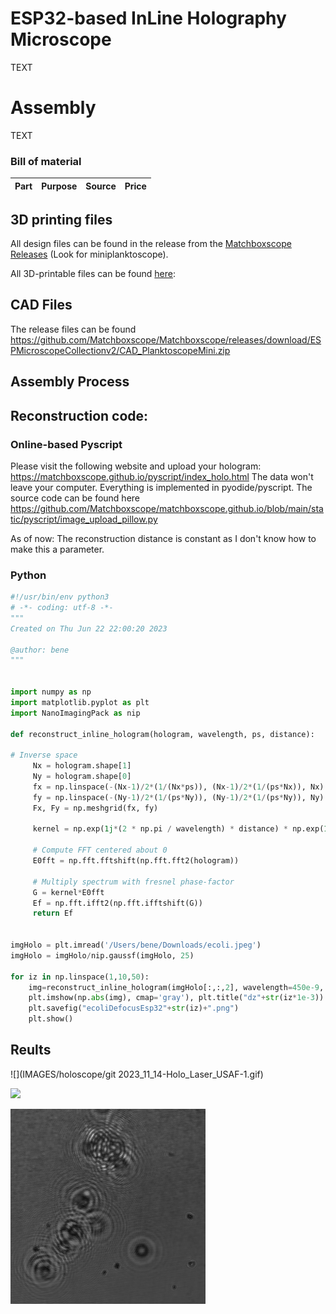 # ESP32-based InLine Holography Microscope

TEXT

# Assembly

TEXT


### Bill of material


Part |  Purpose | Source | Price |
:----------------:|:------------:|:----------------:|:------------:



## 3D printing files

All design files can be found in the release from the [Matchboxscope Releases](https://github.com/Matchboxscope/Matchboxscope/releases/tag/ESPMicroscopeCollectionv2) (Look for miniplanktoscope).

All 3D-printable files can be found [here](./STL/Anglerfish_JAR):

## CAD Files

The release files can be found https://github.com/Matchboxscope/Matchboxscope/releases/download/ESPMicroscopeCollectionv2/CAD_PlanktoscopeMini.zip

## Assembly Process


## Reconstruction code:


### Online-based Pyscript 

Please visit the following website and upload your hologram: https://matchboxscope.github.io/pyscript/index_holo.html
The data won't leave your computer. Everything is implemented in pyodide/pyscript. The source code can be found here https://github.com/Matchboxscope/matchboxscope.github.io/blob/main/static/pyscript/image_upload_pillow.py

As of now: The reconstruction distance is constant as I don't know how to make this a parameter. 



### Python

```py
#!/usr/bin/env python3
# -*- coding: utf-8 -*-
"""
Created on Thu Jun 22 22:00:20 2023

@author: bene
"""


import numpy as np
import matplotlib.pyplot as plt
import NanoImagingPack as nip

def reconstruct_inline_hologram(hologram, wavelength, ps, distance):

# Inverse space
     Nx = hologram.shape[1]
     Ny = hologram.shape[0]
     fx = np.linspace(-(Nx-1)/2*(1/(Nx*ps)), (Nx-1)/2*(1/(ps*Nx)), Nx)
     fy = np.linspace(-(Ny-1)/2*(1/(ps*Ny)), (Ny-1)/2*(1/(ps*Ny)), Ny)
     Fx, Fy = np.meshgrid(fx, fy)

     kernel = np.exp(1j*(2 * np.pi / wavelength) * distance) * np.exp(1j * np.pi * wavelength * distance * (Fx**2 + Fy**2))

     # Compute FFT centered about 0
     E0fft = np.fft.fftshift(np.fft.fft2(hologram))

     # Multiply spectrum with fresnel phase-factor
     G = kernel*E0fft
     Ef = np.fft.ifft2(np.fft.ifftshift(G))
     return Ef


imgHolo = plt.imread('/Users/bene/Downloads/ecoli.jpeg')
imgHolo = imgHolo/nip.gaussf(imgHolo, 25)

for iz in np.linspace(1,10,50):
    img=reconstruct_inline_hologram(imgHolo[:,:,2], wavelength=450e-9, ps=5e-6 , distance=iz*1e-3)
    plt.imshow(np.abs(img), cmap='gray'), plt.title("dz"+str(iz*1e-3))
    plt.savefig("ecoliDefocusEsp32"+str(iz)+".png")
    plt.show()
```

## Reults

![](IMAGES/holoscope/git
  2023_11_14-Holo_Laser_USAF-1.gif)

![](IMAGES/holoscope/ESP32_HoloReconstruction.gif)

![](IMAGES/holoscope/2023_11_14-Holo_Laser_USAF-1.gif)
